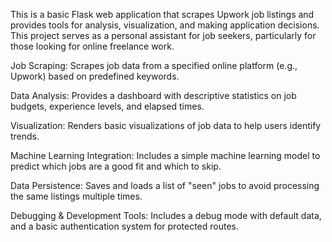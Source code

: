 This is a basic Flask web application that scrapes Upwork job listings and provides tools for analysis, visualization, and making application decisions. This project serves as a personal assistant for job seekers, particularly for those looking for online freelance work.

Job Scraping: Scrapes job data from a specified online platform (e.g., Upwork) based on predefined keywords.

Data Analysis: Provides a dashboard with descriptive statistics on job budgets, experience levels, and elapsed times.

Visualization: Renders basic visualizations of job data to help users identify trends.

Machine Learning Integration: Includes a simple machine learning model to predict which jobs are a good fit and which to skip.

Data Persistence: Saves and loads a list of "seen" jobs to avoid processing the same listings multiple times.

Debugging & Development Tools: Includes a debug mode with default data, and a basic authentication system for protected routes.
